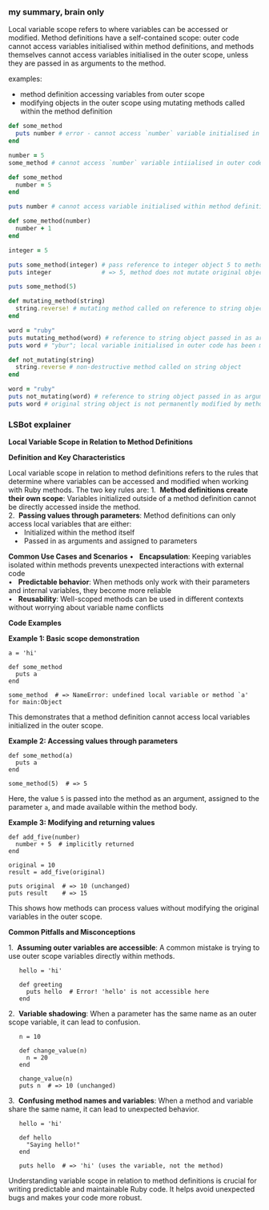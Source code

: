 ### my summary, brain only

Local variable scope refers to where variables can be accessed or modified. Method definitions have a self-contained scope: outer code cannot access variables initialised within method definitions, and methods themselves cannot access variables initialised in the outer scope, unless they are passed in as arguments to the method.

examples:
- method definition accessing variables from outer scope
- modifying objects in the outer scope using mutating methods called within the method definition

```ruby
def some_method
  puts number # error - cannot access `number` variable initialised in outer code
end

number = 5
some_method # cannot access `number` variable intiialised in outer code
```

```ruby
def some_method
  number = 5
end

puts number # cannot access variable initialised within method definition
```

```ruby
def some_method(number)
  number + 1
end

integer = 5

puts some_method(integer) # pass reference to integer object 5 to method as arg
puts integer              # => 5, method does not mutate original object

puts some_method(5)
```

```ruby
def mutating_method(string)
  string.reverse! # mutating method called on reference to string object from outer code
end

word = "ruby"
puts mutating_method(word) # reference to string object passed in as argument
puts word # "ybur"; local variable initialised in outer code has been mutated
```

```ruby
def not_mutating(string)
  string.reverse # non-destructive method called on string object
end

word = "ruby"
puts not_mutating(word) # reference to string object passed in as argument to method 
puts word # original string object is not permanently modified by method
```

### LSBot explainer

**Local Variable Scope in Relation to Method Definitions**

**Definition and Key Characteristics**

Local variable scope in relation to method definitions refers to the rules that determine where variables can be accessed and modified when working with Ruby methods. The two key rules are:
1.  ​**Method definitions create their own scope**​: Variables initialized outside of a method definition cannot be directly accessed inside the method.  
2.  ​**Passing values through parameters**​: Method definitions can only access local variables that are either:  
   •   Initialized within the method itself  
   •   Passed in as arguments and assigned to parameters
   
**Common Use Cases and Scenarios**
•   ​**Encapsulation**​: Keeping variables isolated within methods prevents unexpected interactions with external code  
•   ​**Predictable behavior**​: When methods only work with their parameters and internal variables, they become more reliable  
•   ​**Reusability**​: Well-scoped methods can be used in different contexts without worrying about variable name conflicts

**Code Examples**

**Example 1: Basic scope demonstration**
  
```
a = 'hi'  
  
def some_method  
  puts a  
end  
  
some_method  # => NameError: undefined local variable or method `a' for main:Object  
```

This demonstrates that a method definition cannot access local variables initialized in the outer scope.

**Example 2: Accessing values through parameters**
  
```
def some_method(a)  
  puts a  
end  
  
some_method(5)  # => 5  
```

Here, the value `5` is passed into the method as an argument, assigned to the parameter `a`, and made available within the method body.

**Example 3: Modifying and returning values**
  
```
def add_five(number)  
  number + 5  # implicitly returned  
end  
  
original = 10  
result = add_five(original)  
  
puts original  # => 10 (unchanged)  
puts result    # => 15  
```

This shows how methods can process values without modifying the original variables in the outer scope.

**Common Pitfalls and Misconceptions**

1.  ​**Assuming outer variables are accessible**​: A common mistake is trying to use outer scope variables directly within methods.<!---->
  
```
   hello = 'hi'  
     
   def greeting  
     puts hello  # Error! 'hello' is not accessible here  
   end  
```

2.  ​**Variable shadowing**​: When a parameter has the same name as an outer scope variable, it can lead to confusion.<!---->
  
```
   n = 10  
     
   def change_value(n)  
     n = 20  
   end  
     
   change_value(n)  
   puts n  # => 10 (unchanged)  
```

3.  ​**Confusing method names and variables**​: When a method and variable share the same name, it can lead to unexpected behavior.<!---->
  
```
   hello = 'hi'  
     
   def hello  
     "Saying hello!"  
   end  
     
   puts hello  # => 'hi' (uses the variable, not the method)  
```

Understanding variable scope in relation to method definitions is crucial for writing predictable and maintainable Ruby code. It helps avoid unexpected bugs and makes your code more robust.
